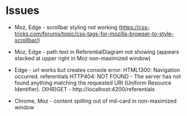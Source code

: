
# Issues

- Moz, Edge - scrollbar styling not working (https://css-tricks.com/forums/topic/css-tags-for-mozilla-browser-to-style-scrollbar/)

- Moz, Edge - path text in ReferentialDiagram not showing (appears stacked at upper right in Moz non-maximized window)

- Edge - url works but creates console error:
HTML1300: Navigation occurred.
referentials
HTTP404: NOT FOUND - The server has not found anything matching the requested URI (Uniform Resource Identifier).
(XHR)GET - http://localhost:4200/referentials

- Chrome, Moz - content spilling out of md-card in non-maximized window
